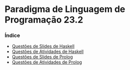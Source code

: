 # Paradigma de Linguagem de Programação 23.2

### Índice
- [Questões de Slides de Haskell](/questoesSlidesHaskell/)
- [Questões de Atividades de Haskell](/praticasHaskell/)
- [Questões de Slides de Prolog](/questoesSlidesProlog/)
- [Questões de Atividades de Prolog](/praticasProlog/)